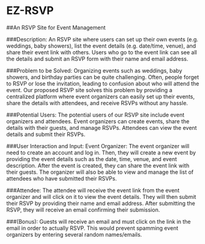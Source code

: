 # EZ-RSVP

##An RSVP Site for Event Management
	
###Description: 
An RSVP site where users can set up their own events (e.g. weddings, baby showers), 
list the event details (e.g. date/time, venue), and share their event link with others. 
Users who go to the event link can see all the details and submit an RSVP form with their name and email address.

###Problem to be Solved:
Organizing events such as weddings, baby showers, and birthday parties can be quite challenging. 
Often, people forget to RSVP or lose the invitation, leading to confusion about who will attend the event. 
Our proposed RSVP site solves this problem by providing a centralized platform where event organizers can 
easily set up their events, share the details with attendees, and receive RSVPs without any hassle.

###Potential Users:
The potential users of our RSVP site include event organizers and attendees. Event organizers can 
create events, share the details with their guests, and manage RSVPs. Attendees can view the event details and submit their RSVPs.

###User Interaction and Input:
Event Organizer: The event organizer will need to create an account and log in. Then, they will create 
a new event by providing the event details such as the date, time, venue, and event description. 
After the event is created, they can share the event link with their guests. The organizer will also be 
able to view and manage the list of attendees who have submitted their RSVPs.

###Attendee: 
The attendee will receive the event link from the event organizer and will click on it to view the 
event details. They will then submit their RSVP by providing their name and email address. 
After submitting the RSVP, they will receive an email confirming their submission. 

###(Bonus): 
Guests will receive an email and must click on the link in the email in order to actually RSVP. 
This would prevent spamming event organizers by entering several random names/emails.
